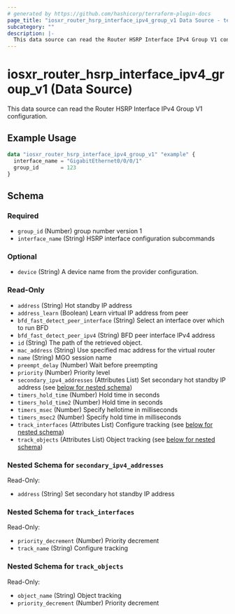 ```yaml
---
# generated by https://github.com/hashicorp/terraform-plugin-docs
page_title: "iosxr_router_hsrp_interface_ipv4_group_v1 Data Source - terraform-provider-iosxr"
subcategory: ""
description: |-
  This data source can read the Router HSRP Interface IPv4 Group V1 configuration.
---
```


# iosxr_router_hsrp_interface_ipv4_group_v1 (Data Source)

This data source can read the Router HSRP Interface IPv4 Group V1 configuration.

## Example Usage

```terraform
data "iosxr_router_hsrp_interface_ipv4_group_v1" "example" {
  interface_name = "GigabitEthernet0/0/0/1"
  group_id       = 123
}
```

<!-- schema generated by tfplugindocs -->
## Schema

### Required

- `group_id` (Number) group number version 1
- `interface_name` (String) HSRP interface configuration subcommands

### Optional

- `device` (String) A device name from the provider configuration.

### Read-Only

- `address` (String) Hot standby IP address
- `address_learn` (Boolean) Learn virtual IP address from peer
- `bfd_fast_detect_peer_interface` (String) Select an interface over which to run BFD
- `bfd_fast_detect_peer_ipv4` (String) BFD peer interface IPv4 address
- `id` (String) The path of the retrieved object.
- `mac_address` (String) Use specified mac address for the virtual router
- `name` (String) MGO session name
- `preempt_delay` (Number) Wait before preempting
- `priority` (Number) Priority level
- `secondary_ipv4_addresses` (Attributes List) Set secondary hot standby IP address (see [below for nested schema](#nestedatt--secondary_ipv4_addresses))
- `timers_hold_time` (Number) Hold time in seconds
- `timers_hold_time2` (Number) Hold time in seconds
- `timers_msec` (Number) Specify hellotime in milliseconds
- `timers_msec2` (Number) Specify hold time in milliseconds
- `track_interfaces` (Attributes List) Configure tracking (see [below for nested schema](#nestedatt--track_interfaces))
- `track_objects` (Attributes List) Object tracking (see [below for nested schema](#nestedatt--track_objects))

<a id="nestedatt--secondary_ipv4_addresses"></a>
### Nested Schema for `secondary_ipv4_addresses`

Read-Only:

- `address` (String) Set secondary hot standby IP address


<a id="nestedatt--track_interfaces"></a>
### Nested Schema for `track_interfaces`

Read-Only:

- `priority_decrement` (Number) Priority decrement
- `track_name` (String) Configure tracking


<a id="nestedatt--track_objects"></a>
### Nested Schema for `track_objects`

Read-Only:

- `object_name` (String) Object tracking
- `priority_decrement` (Number) Priority decrement

